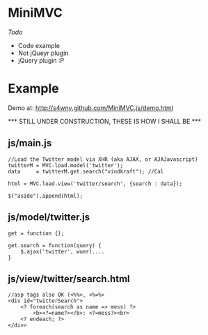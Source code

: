 MiniMVC
=======

_Todo_

 - Code example
 - Not jQueyr plugin
 - jQuery plugin :P
 

Example
=======

Demo at: http://s4wny.github.com/MiniMVC.js/demo.html
 

*** STILL UNDER CONSTRUCTION, THESE IS HOW I SHALL BE ***
 
js/main.js
----------
	
    //Load the Twitter model via XHR (aka AJAX, or AJAJavascript)	
    twitterM = MVC.load.model('twitter');
    data     = twitterM.get.search("vindkraft"); //Cal
    
    html = MVC.load.view('twitter/search', {search : data});
    
    $("aside").append(html);


js/model/twitter.js
-------------------

    get = function {};
    
    get.search = function(query) {
        $.ajax('twitter', wuer)....
    }


js/view/twitter/search.html
---------------------------

    //asp tags also OK (<%%>, <%=%>
    <div id="twitterSearch">
        <? foreach(search as name => mess) ?>
    	    <b><?=name?></b>: <?=mess?><br>
    	<? endeach; ?>
    </div>